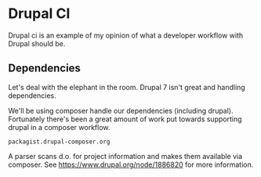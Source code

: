 # Drupal CI

Drupal ci is an example of my opinion of what a developer workflow with Drupal should be.

## Dependencies

Let's deal with the elephant in the room. Drupal 7 isn't great and handling dependencies.

We'll be using composer handle our dependencies (including drupal). Fortunately there's been a great amount of work put 
towards supporting drupal in a composer workflow. 

`packagist.drupal-composer.org` 

A parser scans d.o. for project information and makes them available via composer. See https://www.drupal.org/node/1886820
for more information.